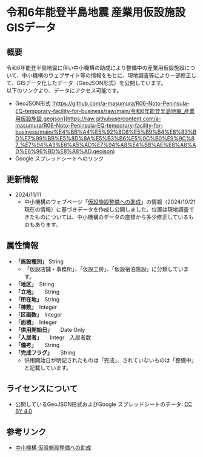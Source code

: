 # 令和6年能登半島地震 産業用仮設施設GISデータ
## 概要
令和6年能登半島地震に伴い中小機構の助成により整備中の産業用仮設施設について、中小機構のウェブサイト等の情報をもとに、現地調査等により一部修正して、GISデータ化したデータ（GeoJSON形式）を公開しています。  
以下のリンクより、データにアクセス可能です。  
- GeoJSON形式 
[https://github.com/a-masumura/R06-Noto-Peninsula-EQ-temporary-facility-for-business/raw/main/令和6年能登半島地震_産業用仮設施設.geojson](https://raw.githubusercontent.com/a-masumura/R06-Noto-Peninsula-EQ-temporary-facility-for-business/main/%E4%BB%A4%E5%92%8C6%E5%B9%B4%E8%83%BD%E7%99%BB%E5%8D%8A%E5%B3%B6%E5%9C%B0%E9%9C%87_%E7%94%A3%E6%A5%AD%E7%94%A8%E4%BB%AE%E8%A8%AD%E6%96%BD%E8%A8%AD.geojson)
- Google スプレッドシートへのリンク  

## 更新情報
- 2024/11/11
  - 中小機構のウェブページ「[仮設施設整備への助成](https://www.smrj.go.jp/reconstruction/noto_peninsula_20240101/support/temporary/index.html#wajima-k4)」の情報（2024/10/21現在の情報）に基づきデータを作成し公開しました。位置は現地調査できたものについては、中小機構のデータの座標から多少修正しているものもあります。


## 属性情報
- **「施設種別」**	String
  - 「仮設店舗・事務所」、「仮設工房」、「仮設宿泊施設」に分類しています。
- **「地区」**　String
- **「立地」**　　String
- **「所在地」**　String
- **「棟数」**　Integer
- **「区画数」**　Integer
- **「面積」**　Integer
- **「供用開始日」**　　Date Only
- **「入居者」**　　Integr　入居者数
- **「備考」**　　String
- **「完成フラグ」**　　String
  - 供用開始日が明記されたものは「完成」、されていないものは「整備中」と記載しています。

## ライセンスについて  
- 公開しているGeoJSON形式およびGoogle スプレッドシートのデータ: [CC BY 4.0](https://creativecommons.org/licenses/by/4.0/)

## 参考リンク
- [中小機構 仮設施設整備への助成](https://www.smrj.go.jp/reconstruction/noto_peninsula_20240101/support/temporary/index.html#wajima-k4)
